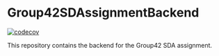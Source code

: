 # Group42SDAssignmentBackend

[![codecov](https://codecov.io/github/<owner>/<repo>/branch/main/graph/badge.svg)](https://codecov.io/github/<owner>/<repo>)

This repository contains the backend for the Group42 SDA assignment.